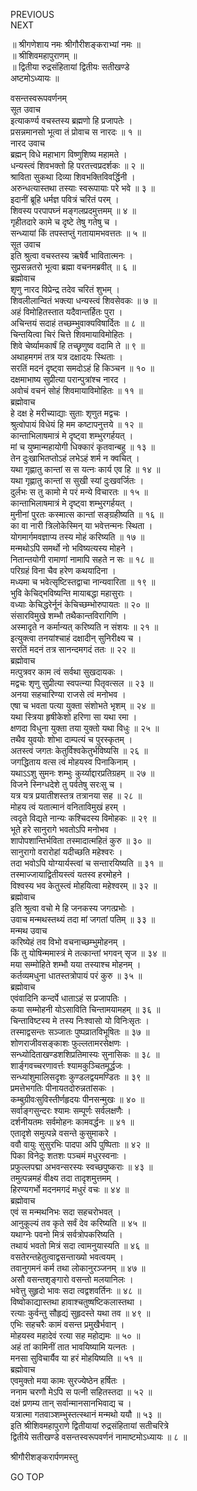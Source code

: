 PREVIOUS  
NEXT  
  
॥ श्रीगणेशाय नमः श्रीगौरीशङ्कराभ्यां नमः ॥  
॥ श्रीशिवमहापुराणम् ॥  
॥ द्वितीया रुद्रसंहितायां द्वितीयः सतीखण्डे  
अष्टमोऽध्यायः ॥  
  
वसन्तस्वरूपवर्णनम्  
सूत उवाच  
इत्याकर्ण्य वचस्तस्य ब्रह्मणो हि प्रजापतेः ।  
प्रसन्नमानसो भूत्वा तं प्रोवाच स नारदः ॥ १ ॥  
नारद उवाच  
ब्रह्मन् विधे महाभाग विष्णुशिष्य महामते ।  
धन्यस्त्वं शिवभक्तो हि परतत्त्वप्रदर्शकः ॥ २ ॥  
श्राविता सुकथा दिव्या शिवभक्तिविवर्द्धिनी ।  
अरुन्धत्यास्तथा तस्याः स्वरूपायाः परे भवे ॥ ३ ॥  
इदानीं ब्रूहि धर्मज्ञ पवित्रं चरितं परम् ।  
शिवस्य परपापघ्नं मङ्‌गलप्रदमुत्तमम् ॥ ४ ॥  
गृहीतदारे कामे च दृष्टे तेषु गतेषु च ।  
सन्ध्यायां किं तपस्तप्तुं गतायामभवत्ततः ॥ ५ ॥  
सूत उवाच  
इति श्रुत्वा वचस्तस्य ऋषेर्वै भावितात्मनः ।  
सुप्रसन्नतरो भूत्वा ब्रह्मा वचनमब्रवीत् ॥ ६ ॥  
ब्रह्मोवाच  
शृणु नारद विप्रेन्द्र तदेव चरितं शुभम् ।  
शिवलीलान्वितं भक्त्या धन्यस्त्वं शिवसेवकः ॥ ७ ॥  
अहं विमोहितस्तात यदैवान्तर्हितः पुरा ।  
अचिन्तयं सदाहं तच्छम्भुवाक्यविषार्दितः ॥ ८ ॥  
चिन्तयित्वा चिरं चित्ते शिवमायाविमोहितः ।  
शिवे चेर्ष्यामकार्षं हि तच्छृणुष्व वदामि ते ॥ ९ ॥  
अथाहमगमं तत्र यत्र दक्षादयः स्थिताः ।  
सरतिं मदनं दृष्ट्वा समदोऽहं हि किञ्चन ॥ १० ॥  
दक्षमाभाष्य सुप्रीत्या परान्पुत्रांश्च नारद ।  
अवोचं वचनं सोहं शिवमायाविमोहितः ॥ ११ ॥  
ब्रह्मोवाच  
हे दक्ष हे मरीच्याद्याः सुताः शृणुत मद्वचः ।  
श्रुत्वोपायं विधेयं हि मम कष्टापनुत्तये ॥ १२ ॥  
कान्ताभिलाषमात्रं मे दृष्ट्वा शम्भुरगर्हयत् ।  
मां च युष्मान्महायोगी धिक्कारं कृतवान्बहु ॥ १३ ॥  
तेन दुःखाभितप्तोऽहं लभेऽहं शर्म न क्वचित् ।  
यथा गृह्णातु कान्तां स स यत्नः कार्य एव हि ॥ १४ ॥  
यथा गृह्णातु कान्तां स सुखी स्यां दुःखवर्जितः ।  
दुर्लभः स तु कामो मे परं मन्ये विचारतः ॥ १५ ॥  
कान्ताभिलाषमात्रं मे दृष्ट्वा शम्भुरगर्हयत् ।  
मुनीनां पुरतः कस्मात्स कान्तां सङ्‌ग्रहीष्यति ॥ १६ ॥  
का वा नारी त्रिलोकेस्मिन् या भवेत्तन्मनः स्थिता ।  
योगमार्गमवज्ञाप्य तस्य मोहं करिष्यति ॥ १७ ॥  
मन्मथोऽपि समर्थो नो भविष्यत्यस्य मोहने ।  
नितान्तयोगी रामाणां नामापि सहते न सः ॥ १८ ॥  
परिग्रहं विना चैव हरेण कथयादिना ।  
मध्यमा च भवेत्सृष्टिस्तद्वाचा नान्यवारिता ॥ १९ ॥  
भुवि केचिद्‌भविष्यन्ति मायाबद्धा महासुराः ।  
वध्याः केचिद्धरेर्नूनं केचिच्छम्भोरुपायतः ॥ २० ॥  
संसारविमुखे शम्भौ तथैकान्तविरागिणि ।  
अस्मादृते न कर्मान्यत् करिष्यति न संशयः ॥ २१ ॥  
इत्युक्त्वा तनयांश्चाहं दक्षादीन् सुनिरीक्ष्य च ।  
सरतिं मदनं तत्र सानन्दमगदं ततः ॥ २२ ॥  
ब्रह्मोवाच  
मत्पुत्रवर काम त्वं सर्वथा सुखदायकः ।  
मद्वचः शृणु सुप्रीत्या स्वपत्न्या पितृवत्सल ॥ २३ ॥  
अनया सहचारिण्या राजसे त्वं मनोभव ।  
एषा च भवता पत्या युक्ता संशोभते भृशम् ॥ २४ ॥  
यथा स्त्रिया हृषीकेशो हरिणा सा यथा रमा ।  
क्षणदा विधुना युक्ता तया युक्तो यथा विधुः ॥ २५ ॥  
तथैव युवयोः शोभा दाम्पत्यं च पुरस्कृतम् ।  
अतस्त्वं जगतः केतुर्विश्वकेतुर्भविष्यसि ॥ २६ ॥  
जगद्धिताय वत्स त्वं मोहयस्व पिनाकिनाम् ।  
यथाऽऽशु सुमनः शम्भुः कुर्य्याद्दारप्रतिग्रहम् ॥ २७ ॥  
विजने स्निग्धदेशे तु पर्वतेषु सरःसु च ।  
यत्र यत्र प्रयातीशस्तत्र तत्रानया सह ॥ २८ ॥  
मोहय त्वं यतात्मानं वनिताविमुखं हरम् ।  
त्वदृते विद्यते नान्यः कश्चिदस्य विमोहकः ॥ २९ ॥  
भूते हरे सानुरागे भवतोऽपि मनोभव ।  
शापोपशान्तिर्भविता तस्मादात्महितं कुरु ॥ ३० ॥  
सानुरागो वरारोहां यदीच्छति महेश्वरः ।  
तदा भवोऽपि योग्यार्यस्त्वां च सन्तारयिष्यति ॥ ३१ ॥  
तस्माज्जायाद्वितीयस्त्वं यतस्व हरमोहने ।  
विश्वस्य भव केतुस्त्वं मोहयित्वा महेश्वरम् ॥ ३२ ॥  
ब्रह्मोवाच  
इति श्रुत्वा वचो मे हि जनकस्य जगत्प्रभोः ।  
उवाच मन्मथस्तथ्यं तदा मां जगतां पतिम् ॥ ३३ ॥  
मन्मथ उवाच  
करिष्येहं तव विभो वचनाच्छम्भुमोहनम् ।  
किं तु योषिन्ममास्त्रं मे तत्कान्तां भगवन् सृज ॥ ३४ ॥  
मया सम्मोहिते शम्भौ यया तस्याश्च मोहनम् ।  
कर्तव्यमधुना धातस्तत्रोपायं परं कुरु ॥ ३५ ॥  
ब्रह्मोवाच  
एवंवादिनि कन्दर्पे धाताऽहं स प्रजापतिः ।  
कया सम्मोहनी योऽसाविति चिन्तामयामहम् ॥ ३६ ॥  
चिन्ताविष्टस्य मे तस्य निःश्वासो यो विनिःसृतः ।  
तस्माद्वसन्तः सञ्जातः पुष्पव्रातविभूषितः ॥ ३७ ॥  
शोणराजीवसङ्‌काशः फुल्लतामरसेक्षणः ।  
सन्ध्योदिताखण्डशशिप्रतिमास्यः सुनासिकः ॥ ३८ ॥  
शार्ङ्‌गवच्चरणावर्त्तः श्यामकुञ्चितमूर्द्धजः ।  
सन्ध्यांशुमालिसदृशः कुण्डलद्वयमण्डितः ॥ ३९ ॥  
प्रमत्तेभगतिः पीनायतदोरुन्नतांसकः ।  
कम्बुग्रीवःसुविस्तीर्णहृदयः पीनसन्मुखः ॥ ४० ॥  
सर्वाङ्‌गसुन्दरः श्यामः सम्पूर्णः सर्वलक्षणैः ।  
दर्शनीयतमः सर्वमोहनः कामवर्द्धनः ॥ ४१ ॥  
एतादृशे समुत्पन्ने वसन्ते कुसुमाकरे ।  
ववौ वायुः सुसुरभिः पादपा अपि पुष्पिताः ॥ ४२ ॥  
पिका विनेदुः शतशः पञ्चमं मधुरस्वनाः ।  
प्रफुल्लपद्मा अभवन्सरस्यः स्वच्छपुष्कराः ॥ ४३ ॥  
तमुत्पन्नमहं वीक्ष्य तदा तादृशमुत्तमम् ।  
हिरण्यगर्भो मदनमगदं मधुरं वचः ॥ ४४ ॥  
ब्रह्मोवाच  
एवं स मन्मथनिभः सदा सहचरोभवत् ।  
आनुकूल्यं तव कृते सर्वं देव करिष्यति ॥ ४५ ॥  
यथाग्नेः पवनो मित्रं सर्वत्रोपकरिष्यति ।  
तथायं भवतो मित्रं सदा त्वामनुयास्यति ॥ ४६ ॥  
वसतेरन्तहेतुत्वाद्वसन्ताख्यो भवत्वयम् ।  
तवानुगमनं कर्म तथा लोकानुरञ्जनम् ॥ ४७ ॥  
असौ वसन्तशृङ्‌गारो वसन्तो मलयानिलः ।  
भवेत्तु सुहृदो भावः सदा त्वद्वशवर्तिनः ॥ ४८ ॥  
विष्वोकाद्यास्तथा हावाश्चतुष्षष्टिकलास्तथा ।  
रत्याः कुर्वन्तु सौहृद्यं सुहृदस्ते यथा तव ॥ ४९ ॥  
एभिः सहचरैः कामं वसन्त प्रमुखैर्भवान् ।  
मोहयस्व महादेवं रत्या सह महोद्यमः ॥ ५० ॥  
अहं तां कामिनीं तात भावयिष्यामि यत्नतः ।  
मनसा सुविचार्यैव या हरं मोहयिष्यति ॥ ५१ ॥  
ब्रह्मोवाच  
एवमुक्तो मया कामः सुरज्येष्ठेन हर्षितः ।  
ननाम चरणौ मेऽपि स पत्नी सहितस्तदा ॥ ५२ ॥  
दक्षं प्रणम्य तान् सर्वान्मानसानभिवाद्य च ।  
यत्रात्मा गतवाञ्शम्भुस्तत्स्थानं मन्मथो ययौ ॥ ५३ ॥  
इति श्रीशिवमहापुराणे द्वितीयायां रुद्रसंहितायां सतीचरित्रे  
द्वितीये सतीखण्डे वसन्तस्वरूपवर्णनं नामाष्टमोऽध्यायः ॥ ८ ॥  
  
  
श्रीगौरीशङ्करार्पणमस्तु  
  
GO TOP
